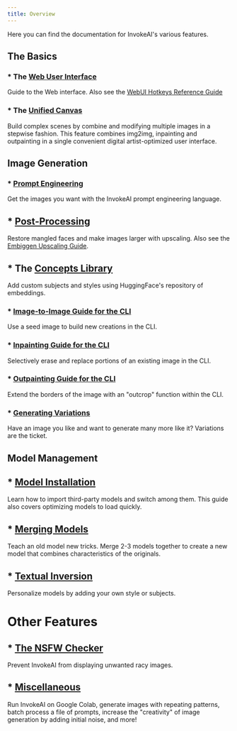 ```yaml
---
title: Overview
---
```


Here you can find the documentation for InvokeAI's various features.

## The Basics
### * The [Web User Interface](WEB.md)
Guide to the Web interface. Also see the [WebUI Hotkeys Reference Guide](WEBUIHOTKEYS.md)

### * The [Unified Canvas](UNIFIED_CANVAS.md)
Build complex scenes by combine and modifying multiple images in a stepwise
fashion. This feature combines img2img, inpainting and outpainting in
a single convenient digital artist-optimized user interface.

## Image Generation
### * [Prompt Engineering](PROMPTS.md)
Get the images you want with the InvokeAI  prompt engineering language.

## * [Post-Processing](POSTPROCESS.md)
Restore mangled faces and make images larger with upscaling. Also see the [Embiggen Upscaling Guide](EMBIGGEN.md).

## * The [Concepts Library](CONCEPTS.md)
Add custom subjects and styles using HuggingFace's repository of embeddings.

### * [Image-to-Image Guide for the CLI](IMG2IMG.md)
Use a seed image to build new creations in the CLI.

### * [Inpainting Guide for the CLI](INPAINTING.md)
Selectively erase and replace portions of an existing image in the CLI.

### * [Outpainting Guide for the CLI](OUTPAINTING.md)
Extend the borders of the image with an "outcrop" function within the CLI.

### * [Generating Variations](VARIATIONS.md)
Have an image you like and want to generate many more like it? Variations
are the ticket.

## Model Management

## * [Model Installation](../installation/050_INSTALLING_MODELS.md)
Learn how to import third-party models and switch among them. This
guide also covers optimizing models to load quickly.

## * [Merging Models](MODEL_MERGING.md)
Teach an old model new tricks. Merge 2-3 models together to create a
new model that combines characteristics of the originals.

## * [Textual Inversion](TEXTUAL_INVERSION.md)
Personalize models by adding your own style or subjects.

# Other Features

## * [The NSFW Checker](NSFW.md)
Prevent InvokeAI from displaying unwanted racy images.

## * [Miscellaneous](OTHER.md)
Run InvokeAI on Google Colab, generate images with repeating patterns,
batch process a file of prompts, increase the "creativity" of image
generation by adding initial noise, and more!
